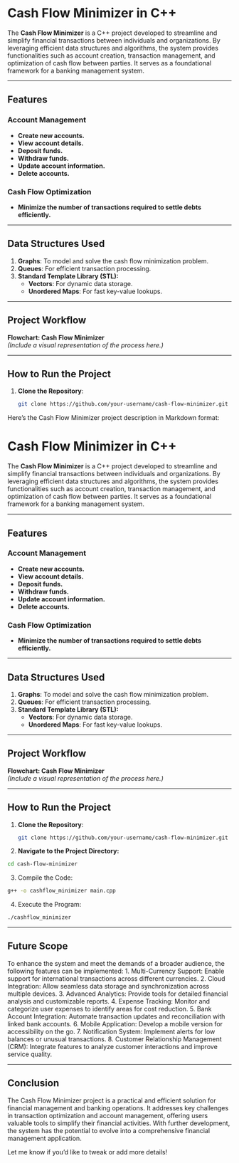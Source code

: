 # Cash Flow Minimizer in C++

The **Cash Flow Minimizer** is a C++ project developed to streamline and simplify financial transactions between individuals and organizations. By leveraging efficient data structures and algorithms, the system provides functionalities such as account creation, transaction management, and optimization of cash flow between parties. It serves as a foundational framework for a banking management system.

---

## Features

### Account Management
- **Create new accounts.**  
- **View account details.**  
- **Deposit funds.**  
- **Withdraw funds.**  
- **Update account information.**  
- **Delete accounts.**

### Cash Flow Optimization
- **Minimize the number of transactions required to settle debts efficiently.**

---

## Data Structures Used

1. **Graphs**: To model and solve the cash flow minimization problem.  
2. **Queues**: For efficient transaction processing.  
3. **Standard Template Library (STL):**  
   - **Vectors**: For dynamic data storage.  
   - **Unordered Maps**: For fast key-value lookups.

---

## Project Workflow

**Flowchart: Cash Flow Minimizer**  
*(Include a visual representation of the process here.)*

---

## How to Run the Project

1. **Clone the Repository**:  
   ```bash
   git clone https://github.com/your-username/cash-flow-minimizer.git

Here’s the Cash Flow Minimizer project description in Markdown format:

# Cash Flow Minimizer in C++

The **Cash Flow Minimizer** is a C++ project developed to streamline and simplify financial transactions between individuals and organizations. By leveraging efficient data structures and algorithms, the system provides functionalities such as account creation, transaction management, and optimization of cash flow between parties. It serves as a foundational framework for a banking management system.

---

## Features

### Account Management
- **Create new accounts.**  
- **View account details.**  
- **Deposit funds.**  
- **Withdraw funds.**  
- **Update account information.**  
- **Delete accounts.**

### Cash Flow Optimization
- **Minimize the number of transactions required to settle debts efficiently.**

---

## Data Structures Used

1. **Graphs**: To model and solve the cash flow minimization problem.  
2. **Queues**: For efficient transaction processing.  
3. **Standard Template Library (STL):**  
   - **Vectors**: For dynamic data storage.  
   - **Unordered Maps**: For fast key-value lookups.

---

## Project Workflow

**Flowchart: Cash Flow Minimizer**  
*(Include a visual representation of the process here.)*

---

## How to Run the Project

1. **Clone the Repository**:  
   ```bash
   git clone https://github.com/your-username/cash-flow-minimizer.git
   ```

2. **Navigate to the Project Directory:**
```bash
cd cash-flow-minimizer
```

3.	Compile the Code:
```bash
g++ -o cashflow_minimizer main.cpp
```

4.	Execute the Program:
```bash
./cashflow_minimizer
```
---
## Future Scope

To enhance the system and meet the demands of a broader audience, the following features can be implemented:
	1.	Multi-Currency Support: Enable support for international transactions across different currencies.
	2.	Cloud Integration: Allow seamless data storage and synchronization across multiple devices.
	3.	Advanced Analytics: Provide tools for detailed financial analysis and customizable reports.
	4.	Expense Tracking: Monitor and categorize user expenses to identify areas for cost reduction.
	5.	Bank Account Integration: Automate transaction updates and reconciliation with linked bank accounts.
	6.	Mobile Application: Develop a mobile version for accessibility on the go.
	7.	Notification System: Implement alerts for low balances or unusual transactions.
	8.	Customer Relationship Management (CRM): Integrate features to analyze customer interactions and improve service quality.

---
## Conclusion

The Cash Flow Minimizer project is a practical and efficient solution for financial management and banking operations. It addresses key challenges in transaction optimization and account management, offering users valuable tools to simplify their financial activities. With further development, the system has the potential to evolve into a comprehensive financial management application.


Let me know if you’d like to tweak or add more details!
